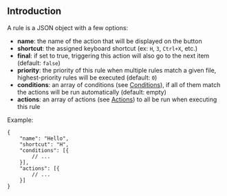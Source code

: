 ## Introduction

A rule is a JSON object with a few options:

* **name**: the name of the action that will be displayed on the button
* **shortcut**: the assigned keyboard shortcut (ex: `H`, `3`, `Ctrl+X`, etc.)
* **final**: if set to true, triggering this action will also go to the next item (default: `false`)
* **priority**: the priority of this rule when multiple rules match a given file, highest-priority rules will be executed (default: `0`)
* **conditions**: an array of conditions (see [Conditions](conditions/)), if all of them match the actions will be run automatically (default: empty)
* **actions**: an array of actions (see [Actions](actions/)) to all be run when executing this rule

Example:
```json5
{
    "name": "Hello",
    "shortcut": "H",
    "conditions": [{
        // ...
    }],
    "actions": [{
        // ...
    }]
}
```
